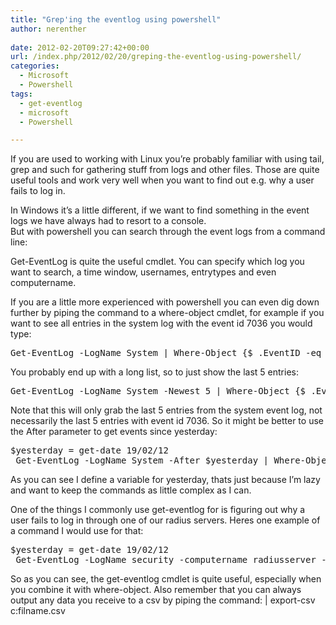 ```yaml
---
title: "Grep'ing the eventlog using powershell"
author: nerenther
 
date: 2012-02-20T09:27:42+00:00
url: /index.php/2012/02/20/greping-the-eventlog-using-powershell/
categories:
  - Microsoft
  - Powershell
tags:
  - get-eventlog
  - microsoft
  - Powershell

---
```

If you are used to working with Linux you&#8217;re probably familiar with using tail, grep and such for gathering stuff from logs and other files. Those are quite useful tools and work very well when you want to find out e.g. why a user fails to log in.

In Windows it&#8217;s a little different, if we want to find something in the event logs we have always had to resort to a console.  
But with powershell you can search through the event logs from a command line:

Get-EventLog is quite the useful cmdlet. You can specify which log you want to search, a time window, usernames, entrytypes and even computername.

If you are a little more experienced with powershell you can even dig down further by piping the command to a where-object cmdlet, for example if you want to see all entries in the system log with the event id 7036 you would type:

<pre>Get-EventLog -LogName System | Where-Object {$_.EventID -eq 7036}</pre>

You probably end up with a long list, so to just show the last 5 entries:

<pre>Get-EventLog -LogName System -Newest 5 | Where-Object {$_.EventID -eq 7036}</pre>

Note that this will only grab the last 5 entries from the system event log, not necessarily the last 5 entries with event id 7036. So it might be better to use the After parameter to get events since yesterday:

<pre>$yesterday = get-date 19/02/12
 Get-EventLog -LogName System -After $yesterday | Where-Object {$_.EventID -eq 7036}</pre>

As you can see I define a variable for yesterday, thats just because I&#8217;m lazy and want to keep the commands as little complex as I can.

One of the things I commonly use get-eventlog for is figuring out why a user fails to log in through one of our radius servers. Heres one example of a command I would use for that:

<pre>$yesterday = get-date 19/02/12
 Get-EventLog -LogName security -computername radiusserver -after $yesterday | Where-Object {$_.entrytype -eq "FailureAudit" -and $_.Message -like "*username*"} | fl</pre>

So as you can see, the get-eventlog cmdlet is quite useful, especially when you combine it with where-object. Also remember that you can always output any data you receive to a csv by piping the command: | export-csv c:filname.csv